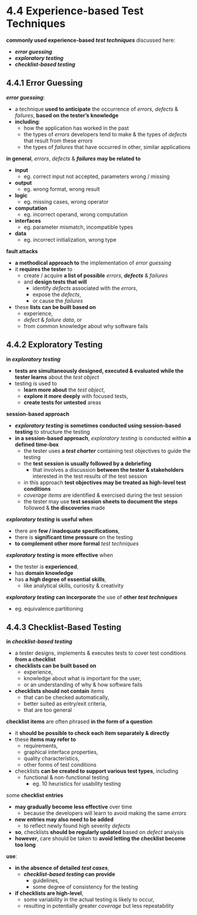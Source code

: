 # 4.4 Experience-based Test Techniques

**commonly used experience-based *test techniques*** discussed here:
* ***error guessing***
* ***exploratory testing***
* ***checklist-based testing***

## 4.4.1 Error Guessing

***error guessing***:
* a technique **used to anticipate** the occurrence of *errors*, *defects* & *failures*, **based on the tester’s knowledge**
* **including**:
  + how the application has worked in the past
  + the types of *errors* developers tend to make & the types of *defects* that result from these *errors*
  + the types of *failures* that have occurred in other, similar applications

**in general**, *errors*, *defects* & ***failures* may be related to**
* **input**
  + eg. correct input not accepted, parameters wrong / missing
* **output**
  + eg. wrong format, wrong result
* **logic**
  + eg. missing cases, wrong operator
* **computation**
  + eg. incorrect operand, wrong computation
* **interfaces**
  + eg. parameter mismatch, incompatible types
* **data**
  + eg. incorrect initialization, wrong type

**fault attacks**
* **a methodical approach to** the implementation of *error guessing*
* it **requires the tester** to
  + create / acquire **a list of possible** *errors*, ***defects*** & *failures*
  + and **design tests that will**
    - identify *defects* associated with the *errors*,
    - expose the *defects*,
    - or cause the *failures*
* these **lists can be built based on**
  + experience,
  + *defect* & *failure* *data*, or
  + from common knowledge about why software fails

## 4.4.2 Exploratory Testing

**in *exploratory testing***
* **tests are simultaneously designed, executed & evaluated while the tester learns** about the *test object*
* testing is used to
  + **learn more about** the *test object*,
  + **explore it more deeply** with focused tests,
  + **create tests for untested** areas

**session-based approach**
* ***exploratory testing* is sometimes conducted using session-based testing** to structure the testing
* **in a session-based approach**, *exploratory testing* is conducted within **a defined time-box**
  + the tester uses **a *test charter*** containing test objectives to guide the testing
  + the **test session is usually followed by a debriefing**
    - that involves a discussion **between the tester & stakeholders** interested in the test results of the test session
  + in this approach **test objectives may be treated as high-level test conditions**
  + *coverage items* are identified & exercised during the test session
  + the tester may use **test session sheets to document the steps** followed & **the discoveries** made

***exploratory testing* is useful when**
* there are **few / inadequate specifications**,
* there is **significant time pressure** on the testing
* **to complement other more formal** *test techniques*

***exploratory testing* is more effective** when
* the tester is **experienced**,
* has **domain knowledge**
* has **a high degree of essential skills**,
  + like analytical skills, curiosity & creativity

***exploratory testing* can incorporate** the use of **other *test techniques***
* eg. equivalence partitioning

## 4.4.3 Checklist-Based Testing

**in *checklist-based testing***
* a tester designs, implements & executes tests to cover test conditions **from a checklist**
* **checklists can be built based on**
  + experience,
  + knowledge about what is important for the user,
  + or an understanding of why & how software fails
* **checklists should not contain** items
  + that can be checked automatically,
  + better suited as entry/exit criteria,
  + that are too general

**checklist items** are often phrased **in the form of a question**
* it **should be possible to check each item separately & directly**
* these **items may refer to**
  + requirements,
  + graphical interface properties,
  + quality characteristics,
  + other forms of test conditions
* checklists **can be created to support various test types**, including
  + functional & non-functional testing
    - eg. 10 heuristics for usability testing

some **checklist entries**
* **may gradually become less effective** over time
  + because the developers will learn to avoid making the same *errors*
* **new entries may also need to be added**
  + to reflect newly found high severity *defects*
* **so**, checklists **should be regularly updated** based on *defect* analysis
* **however**, care should be taken to **avoid letting the checklist become too long**

**use**:
* **in the absence of detailed *test cases***,
  + ***checklist-based testing* can provide**
    - guidelines,
    - some degree of consistency for the testing
* **if checklists are high-level**,
  + some variability in the actual testing is likely to occur,
  + resulting in potentially greater *coverage* but less repeatability
